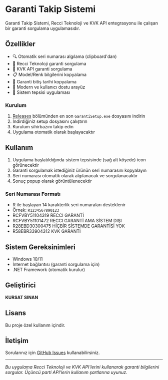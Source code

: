# Garanti Takip Sistemi

Garanti Takip Sistemi, Recci Teknoloji ve KVK API entegrasyonu ile çalışan bir garanti sorgulama uygulamasıdır.

## Özellikler

- 🔍 Otomatik seri numarası algılama (clipboard'dan)
- 🏢 Recci Teknoloji garanti sorgulama
- 🏪 KVK API garanti sorgulama
- 📋 Model/Renk bilgilerini kopyalama
- 📅 Garanti bitiş tarihi kopyalama
- 🎨 Modern ve kullanıcı dostu arayüz
- 📱 Sistem tepsisi uygulaması

### Kurulum 
1. [Releases](https://github.com/KursatS/RecciTek-WarrantyUtil/releases/tag/v1.0.0) bölümünden en son `GarantiSetup.exe` dosyasını indirin
2. İndirdiğiniz setup dosyasını çalıştırın
3. Kurulum sihirbazını takip edin
4. Uygulama otomatik olarak başlayacaktır

## Kullanım

1. Uygulama başlatıldığında sistem tepsisinde (sağ alt köşede) icon görünecektir
2. Garanti sorgulamak istediğiniz ürünün seri numarasını kopyalayın
3. Seri numarası otomatik olarak algılanacak ve sorgulanacaktır
4. Sonuç popup olarak görüntülenecektir
   
### Seri Numarası Formatı
- R ile başlayan 14 karakterlik seri numaraları desteklenir
- Örnek: `R1234567890123`
- RCFVBY51104319 RECCI GARANTİ
- RCFVBY51101472 RECCI GARANTİ AMA SİSTEM DIŞI
- R28EBD30300475 HİÇBİR SİSTEMDE GARANTİSİ YOK
- R58EBR33904312 KVK GARANTİ

## Sistem Gereksinimleri

- Windows 10/11
- İnternet bağlantısı (garanti sorgulama için)
- .NET Framework (otomatik kurulur)

## Geliştirici

**KURSAT SINAN**

## Lisans

Bu proje özel kullanım içindir.

## İletişim

Sorularınız için [GitHub Issues](https://github.com/KursatS/RecciTek-WarrantyUtil/issues) kullanabilirsiniz.

---

*Bu uygulama Recci Teknoloji ve KVK API'lerini kullanarak garanti bilgilerini sorgular. Üçüncü parti API'lerin kullanım şartlarına uyunuz.*
